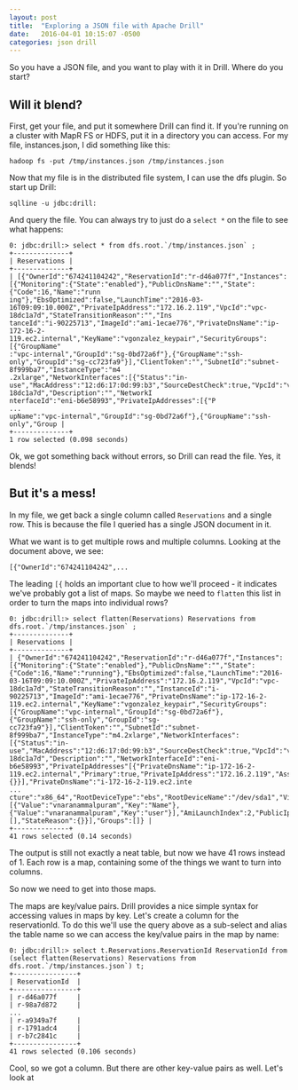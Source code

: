 ```yaml
---
layout: post
title:  "Exploring a JSON file with Apache Drill"
date:   2016-04-01 10:15:07 -0500
categories: json drill
---
```


So you have a JSON file, and you want to play with it in Drill. Where do you start?

## Will it blend?

First, get your file, and put it somewhere Drill can find it. If you're running on a cluster with MapR FS or HDFS, put it in a directory you can access. For my file, instances.json, I did something like this:

```
hadoop fs -put /tmp/instances.json /tmp/instances.json
```

Now that my file is in the distributed file system, I can use the dfs plugin. So start up Drill:

```
sqlline -u jdbc:drill:
```

And query the file. You can always try to just do a `select *` on the file to see what happens:

```
0: jdbc:drill:> select * from dfs.root.`/tmp/instances.json` ;
+--------------+
| Reservations |
+--------------+
| [{"OwnerId":"674241104242","ReservationId":"r-d46a077f","Instances":[{"Monitoring":{"State":"enabled"},"PublicDnsName":"","State":{"Code":16,"Name":"runn
ing"},"EbsOptimized":false,"LaunchTime":"2016-03-16T09:09:10.000Z","PrivateIpAddress":"172.16.2.119","VpcId":"vpc-18dc1a7d","StateTransitionReason":"","Ins
tanceId":"i-90225713","ImageId":"ami-1ecae776","PrivateDnsName":"ip-172-16-2-119.ec2.internal","KeyName":"vgonzalez_keypair","SecurityGroups":[{"GroupName"
:"vpc-internal","GroupId":"sg-0bd72a6f"},{"GroupName":"ssh-only","GroupId":"sg-cc723fa9"}],"ClientToken":"","SubnetId":"subnet-8f999ba7","InstanceType":"m4
.2xlarge","NetworkInterfaces":[{"Status":"in-use","MacAddress":"12:d6:17:0d:99:b3","SourceDestCheck":true,"VpcId":"vpc-18dc1a7d","Description":"","NetworkI
nterfaceId":"eni-b6e58993","PrivateIpAddresses":[{"P
...
upName":"vpc-internal","GroupId":"sg-0bd72a6f"},{"GroupName":"ssh-only","Group |
+--------------+
1 row selected (0.098 seconds)
```

Ok, we got something back without errors, so Drill can read the file. Yes, it blends!


## But it's a mess!

In my file, we get back a single column called `Reservations` and a single row. This is because the file I queried has a single JSON document in it. 

What we want is to get multiple rows and multiple columns. Looking at the document above, we see:

```
[{"OwnerId":"674241104242",...
```

The leading `[{` holds an important clue to how we'll proceed - it indicates we've probably got a list of maps. So maybe we need to `flatten` this list in order to turn the maps into individual rows?

```
0: jdbc:drill:> select flatten(Reservations) Reservations from dfs.root.`/tmp/instances.json` ;
+--------------+
| Reservations |
+--------------+
| {"OwnerId":"674241104242","ReservationId":"r-d46a077f","Instances":[{"Monitoring":{"State":"enabled"},"PublicDnsName":"","State":{"Code":16,"Name":"running"},"EbsOptimized":false,"LaunchTime":"2016-03-16T09:09:10.000Z","PrivateIpAddress":"172.16.2.119","VpcId":"vpc-18dc1a7d","StateTransitionReason":"","InstanceId":"i-90225713","ImageId":"ami-1ecae776","PrivateDnsName":"ip-172-16-2-119.ec2.internal","KeyName":"vgonzalez_keypair","SecurityGroups":[{"GroupName":"vpc-internal","GroupId":"sg-0bd72a6f"},{"GroupName":"ssh-only","GroupId":"sg-cc723fa9"}],"ClientToken":"","SubnetId":"subnet-8f999ba7","InstanceType":"m4.2xlarge","NetworkInterfaces":[{"Status":"in-use","MacAddress":"12:d6:17:0d:99:b3","SourceDestCheck":true,"VpcId":"vpc-18dc1a7d","Description":"","NetworkInterfaceId":"eni-b6e58993","PrivateIpAddresses"[{"PrivateDnsName":"ip-172-16-2-119.ec2.internal","Primary":true,"PrivateIpAddress":"172.16.2.119","Association":{}}],"PrivateDnsName":"i-172-16-2-119.ec2.inte
...
cture":"x86_64","RootDeviceType":"ebs","RootDeviceName":"/dev/sda1","VirtualizationType":"hvm","Tags":[{"Value":"vnaranammalpuram","Key":"Name"},{"Value":"vnaranammalpuram","Key":"user"}],"AmiLaunchIndex":2,"PublicIpAddress":"52.87.248.162","ProductCodes":[],"StateReason":{}}],"Groups":[]} |
+--------------+
41 rows selected (0.14 seconds)
```

The output is still not exactly a neat table, but now we have 41 rows instead of 1. Each row is a map, containing some of the things we want to turn into columns.

So now we need to get into those maps.

The maps are key/value pairs. Drill provides a nice simple syntax for accessing values in maps by key. Let's create a column for the reservationId. To do this we'll use the query above as a sub-select and alias the table name so we can access the key/value pairs in the map by name:

```
0: jdbc:drill:> select t.Reservations.ReservationId ReservationId from (select flatten(Reservations) Reservations from dfs.root.`/tmp/instances.json`) t;
+----------------+
| ReservationId  |
+----------------+
| r-d46a077f     |
| r-98a7d872     |
...
| r-a9349a7f     |
| r-1791adc4     |
| r-b7c2841c     |
+----------------+
41 rows selected (0.106 seconds)
```

Cool, so we got a column. But there are other key-value pairs as well. Let's look at



